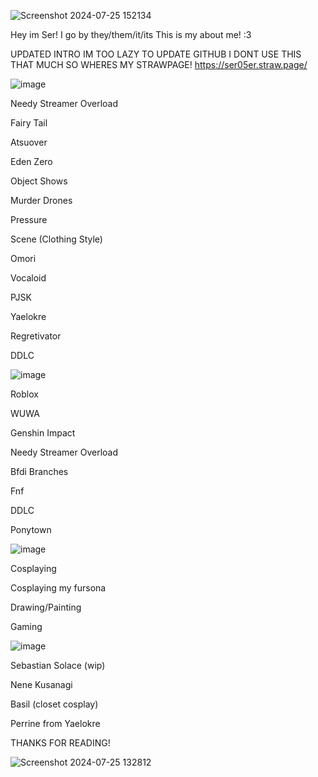 ![Screenshot 2024-07-25 152134](https://github.com/user-attachments/assets/f63dfc58-124d-4ea4-95fb-6f39f9b71ef6)

Hey im Ser!
I go by they/them/it/its
This is my about me! :3

UPDATED INTRO IM TOO LAZY TO UPDATE GITHUB I DONT USE THIS THAT MUCH SO WHERES MY STRAWPAGE!
https://ser05er.straw.page/
                                                              

![image](https://github.com/user-attachments/assets/8b686738-4290-4137-a76c-7e0c29e92f90)


Needy Streamer Overload

Fairy Tail

Atsuover

Eden Zero

Object Shows

Murder Drones

Pressure

Scene (Clothing Style)

Omori

Vocaloid

PJSK

Yaelokre

Regretivator

DDLC


![image](https://github.com/user-attachments/assets/44b96a64-21aa-444e-9e17-c9da832237b5)


Roblox

WUWA

Genshin Impact

Needy Streamer Overload

Bfdi Branches

Fnf

DDLC

Ponytown


![image](https://github.com/user-attachments/assets/d83c4d73-e637-4cb5-b4ab-48e04a42e916)


Cosplaying

Cosplaying my fursona

Drawing/Painting

Gaming


![image](https://github.com/user-attachments/assets/e503690b-d7ce-4530-81ec-7d2894fcb129)


Sebastian Solace (wip)

Nene Kusanagi

Basil (closet cosplay)

Perrine from Yaelokre


THANKS FOR READING!

![Screenshot 2024-07-25 132812](https://github.com/user-attachments/assets/fb0987e3-4437-4b84-88c1-491e0f51666c)



